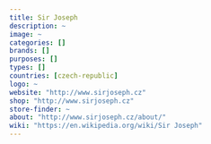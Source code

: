 ```yaml
---
title: Sir Joseph
description: ~
image: ~
categories: []
brands: []
purposes: []
types: []
countries: [czech-republic]
logo: ~
website: "http://www.sirjoseph.cz"
shop: "http://www.sirjoseph.cz"
store-finder: ~
about: "http://www.sirjoseph.cz/about/"
wiki: "https://en.wikipedia.org/wiki/Sir Joseph"
---
```

